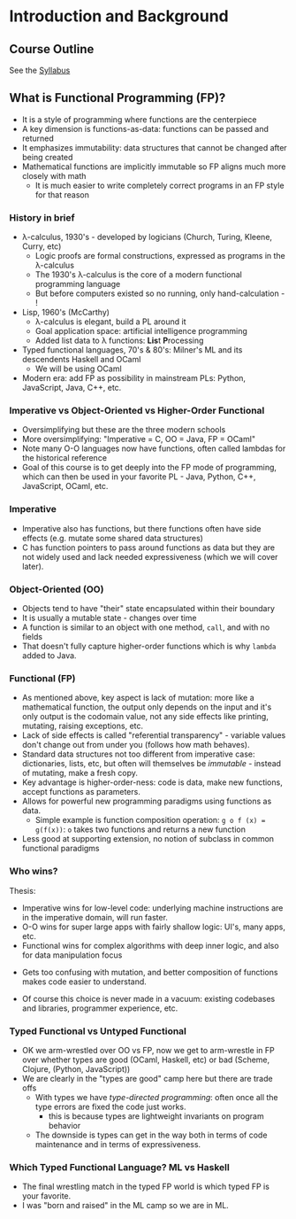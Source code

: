 # Introduction and Background

## Course Outline

See the [Syllabus](syllabus.html)

## What is Functional Programming (FP)?

* It is a style of programming where functions are the centerpiece
* A key dimension is functions-as-data: functions can be passed and returned
* It emphasizes immutability: data structures that cannot be changed after being created
* Mathematical functions are implicitly immutable so FP aligns much more closely with math
  - It is much easier to write completely correct programs in an FP style for that reason

### History in brief

* &lambda;-calculus, 1930's - developed by logicians (Church, Turing, Kleene, Curry, etc)
  - Logic proofs are formal constructions, expressed as programs in the &lambda;-calculus
  - The 1930's &lambda;-calculus is the core of a modern functional programming language
  - But before computers existed so no running, only hand-calculation - !
* Lisp, 1960's (McCarthy)
  - &lambda;-calculus is elegant, build a PL around it
  - Goal application space: artificial intelligence programming
  - Added list data to &lambda; functions: **Lis**t **P**rocessing
* Typed functional languages, 70's & 80's: Milner's ML and its descendents Haskell and OCaml
  - We will be using OCaml
* Modern era: add FP as possibility in mainstream PLs: Python, JavaScript, Java, C++, etc.

### Imperative vs Object-Oriented vs Higher-Order Functional

* Oversimplifying but these are the three modern schools
* More oversimplifying: "Imperative = C, OO = Java, FP = OCaml"
* Note many O-O languages now have functions, often called lambdas for the historical reference
* Goal of this course is to get deeply into the FP mode of programming, which can then be used in your favorite PL - Java, Python, C++, JavaScript, OCaml, etc.

### Imperative

* Imperative also has functions, but there functions often have side effects (e.g. mutate some shared data structures)
* C has function pointers to pass around functions as data but they are not widely used and lack needed expressiveness (which we will cover later).

### Object-Oriented (OO)

* Objects tend to have "their" state encapsulated within their boundary
* It is usually a mutable state - changes over time
* A function is similar to an object with one method, `call`, and with no fields
* That doesn't fully capture higher-order functions which is why `lambda` added to Java.

### Functional (FP)

* As mentioned above, key aspect is lack of mutation: more like a mathematical function, the output only depends on the input and it's only output is the codomain value, not any side effects like printing, mutating, raising exceptions, etc.
* Lack of side effects is called "referential transparency" - variable values don't change out from under you (follows how math behaves).
* Standard data structures not too different from imperative case: dictionaries, lists, etc, but often will themselves be *immutable* - instead of mutating, make a fresh copy.
* Key advantage is higher-order-ness: code is data, make new functions, accept functions as parameters.
* Allows for powerful new programming paradigms using functions as data.
  - Simple example is function composition operation: `g o f (x) = g(f(x))`: `o` takes two functions and returns a new function
* Less good at supporting extension, no notion of subclass in common functional paradigms

### Who wins?
Thesis:
* Imperative wins for low-level code: underlying machine instructions are in the imperative domain, will run faster.
* O-O wins for super large apps with fairly shallow logic: UI's, many apps, etc.
* Functional wins for complex algorithms with deep inner logic, and also for data manipulation focus
 - Gets too confusing with mutation, and better composition of functions makes code easier to understand.
* Of course this choice is never made in a vacuum: existing codebases and libraries, programmer experience, etc. 
 
### Typed Functional vs Untyped Functional

* OK we arm-wrestled over OO vs FP, now we get to arm-wrestle in FP over whether types are good (OCaml, Haskell, etc) or bad (Scheme, Clojure, (Python, JavaScript))
* We are clearly in the "types are good" camp here but there are trade offs
  - With types we have *type-directed programming*: often once all the type errors are fixed the code just works.
    - this is because types are lightweight invariants on program behavior
  - The downside is types can get in the way both in terms of code maintenance and in terms of expressiveness.

### Which Typed Functional Language? ML vs Haskell
* The final wrestling match in the typed FP world is which typed FP is your favorite. 
* I was "born and raised" in the ML camp so we are in ML.
